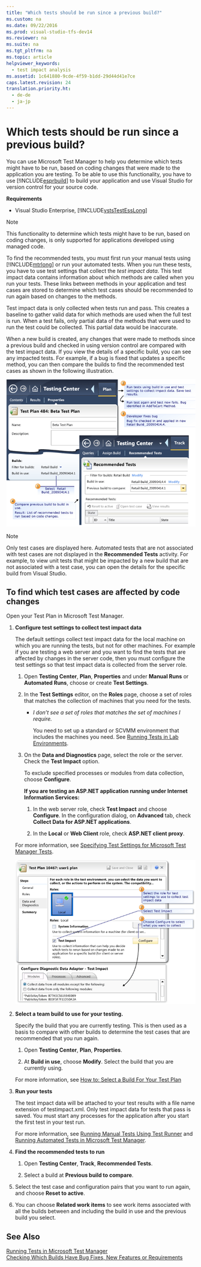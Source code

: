 ```yaml
---
title: "Which tests should be run since a previous build?"
ms.custom: na
ms.date: 09/22/2016
ms.prod: visual-studio-tfs-dev14
ms.reviewer: na
ms.suite: na
ms.tgt_pltfrm: na
ms.topic: article
helpviewer_keywords: 
  - test impact analysis
ms.assetid: 1c641880-9cde-4f59-b1dd-29d44d41e7ce
caps.latest.revision: 24
translation.priority.ht: 
  - de-de
  - ja-jp
---
```

# Which tests should be run since a previous build?
You can use Microsoft Test Manager to help you determine which tests might have to be run, based on coding changes that were made to the application you are testing. To be able to use this functionality, you have to use [!INCLUDE[esprbuild](../vs140/includes/esprbuild_md.md)] to build your application and use Visual Studio for version control for your source code.  
  
 **Requirements**  
  
-   Visual Studio Enterprise, [!INCLUDE[vstsTestEssLong](../vs140/includes/vststestesslong_md.md)]  
  
> [!NOTE]
>  This functionality to determine which tests might have to be run, based on coding changes, is only supported for applications developed using managed code.  
  
 To find the recommended tests, you must first run your manual tests using [!INCLUDE[mtrlong](../vs140/includes/mtrlong_md.md)] or run your automated tests. When you run these tests, you have to use test settings that collect the *test impact data*. This test impact data contains information about which methods are called when you run your tests. These links between methods in your application and test cases are stored to determine which test cases should be recommended to run again based on changes to the methods.  
  
 Test impact data is only collected when tests run and pass. This creates a baseline to gather valid data for which methods are used when the full test is run. When a test fails, only partial data of the methods that were used to run the test could be collected. This partial data would be inaccurate.  
  
 When a new build is created, any changes that were made to methods since a previous build and checked in using version control are compared with the test impact data. If you view the details of a specific build, you can see any impacted tests. For example, if a bug is fixed that updates a specific method, you can then compare the builds to find the recommended test cases as shown in the following illustration.  
  
 ![Recommended Tests](../vs140/media/aftershock_camano.png "Aftershock_Camano")  
  
> [!NOTE]
>  Only test cases are displayed here. Automated tests that are not associated with test cases are not displayed in the **Recommended Tests** activity. For example, to view unit tests that might be impacted by a new build that are not associated with a test case, you can open the details for the specific build from Visual Studio.  
  
## To find which test cases are affected by code changes  
 Open your Test Plan in Microsoft Test Manager.  
  
1.  **Configure test settings to collect test impact data**  
  
     The default settings collect test impact data for the local machine on which you are running the tests, but not for other machines. For example if you are testing a web server and you want to find the tests that are affected by changes in the server code, then you must configure the test settings so that test impact data is collected from the server role.  
  
    1.  Open **Testing Center**, **Plan**, **Properties** and under **Manual Runs** or **Automated Runs**, choose or create **Test Settings**.  
  
    2.  In the **Test Settings** editor, on the **Roles** page, choose a set of roles that matches the collection of machines that you need for the tests.  
  
        -   *I don’t see a set of roles that matches the set of machines I require.*  
  
             You need to set up a standard or SCVMM environment that includes the machines you need.  See [Running Tests in Lab Environments](assetId:///f32d85ef-9a80-4cb8-9ad4-6601e20ba1e7).  
  
    3.  On the **Data and Diagnostics** page, select the role or the server. Check the **Test Impact** option.  
  
         To exclude specified processes or modules from data collection, choose **Configure**.  
  
         **If you are testing an ASP.NET application running under Internet Information Services:**  
  
        1.  In the web server role, check **Test Impact** and choose **Configure**. In the configuration dialog, on **Advanced** tab, check **Collect Data for ASP.NET applications**.  
  
        2.  In the **Local** or **Web Client** role, check **ASP.NET client proxy**.  
  
     For more information, see [Specifying Test Settings for Microsoft Test Manager Tests](../vs140/collect-more-diagnostic-data-in-manual-tests.md).  
  
     ![Configure Test Impact Analysis](../vs140/media/testimpactcollector.png "TestImpactCollector")  
  
2.  **Select a team build to use for your testing.**  
  
     Specify the build that you are currently testing. This is then used as a basis to compare with other builds to determine the test cases that are recommended that you run again.  
  
    1.  Open **Testing Center**, **Plan**, **Properties**.  
  
    2.  At **Build in use**, choose **Modify**. Select the build that you are currently using.  
  
     For more information, see [How to: Select a Build For Your Test Plan](../vs140/how-to--select-a-build-for-your-test-plan.md)  
  
3.  **Run your tests**  
  
     The test impact data will be attached to your test results with a file name extension of testimpact.xml. Only test impact data for tests that pass is saved. You must start any processes for the application after you start the first test in your test run.  
  
     For more information, see [Running Manual Tests Using Test Runner](../vs140/running-manual-tests-using-the-web-portal.md) and [Running Automated Tests in Microsoft Test Manager](assetId:///0632f265-63fe-4859-a413-9bb934c66835).  
  
4.  **Find the recommended tests to run**  
  
    1.  Open **Testing Center**, **Track**, **Recommended Tests**.  
  
    2.  Select a build at **Previous build to compare**.  
  
5.  Select the test case and configuration pairs that you want to run again, and choose **Reset to active**.  
  
6.  You can choose **Related work items** to see work items associated with all the builds between and including the build in use and the previous build you select.  
  
## See Also  
 [Running Tests in Microsoft Test Manager](assetId:///7a154168-c409-4163-bbf2-29971a638458)   
 [Checking Which Builds Have Bug Fixes, New Features or Requirements](../vs140/determine-changes-between-builds.md)